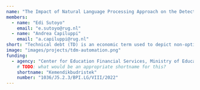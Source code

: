 ```yaml
---
name: "The Impact of Natural Language Processing Approach on the Detection of Technical Debt"
members:
  - name: "Edi Sutoyo"
    email: "e.sutoyo@rug.nl"
  - name: "Andrea Capiluppi"
    email: "a.capiluppi@rug.nl"
short: "Technical debt (TD) is an economic term used to depict non-optimal choices made in the software development process. It occurs usually when developers take shortcuts instead of following agreed-upon development practices, and unchecked growth of technical debt can start to incur negative effects on software development processes. Technical debt detection and management are mainly done manually, and this is both a slow and costly way of detecting technical debt. Automatic detection would solve this issue, but even state-of-the-art tools of today do not accurately detect the appearance of technical debt. Therefore, increasing the accuracy of automatic classification is of high importance, so that we could eliminate a significant portion of the costs relating to technical debt detection."
image: "images/projects/tdm-automation.png"
funding:
  - agency: "Center for Education Financial Services, Ministry of Education, Culture, Research, and Technology, the Republic of Indonesia"
    # TODO: what would be an appropriate shortname for this?
    shortname: "Kemendikbudristek"
    number: "1036/J5.2.3/BPI.LG/VIII/2022"
---
```

